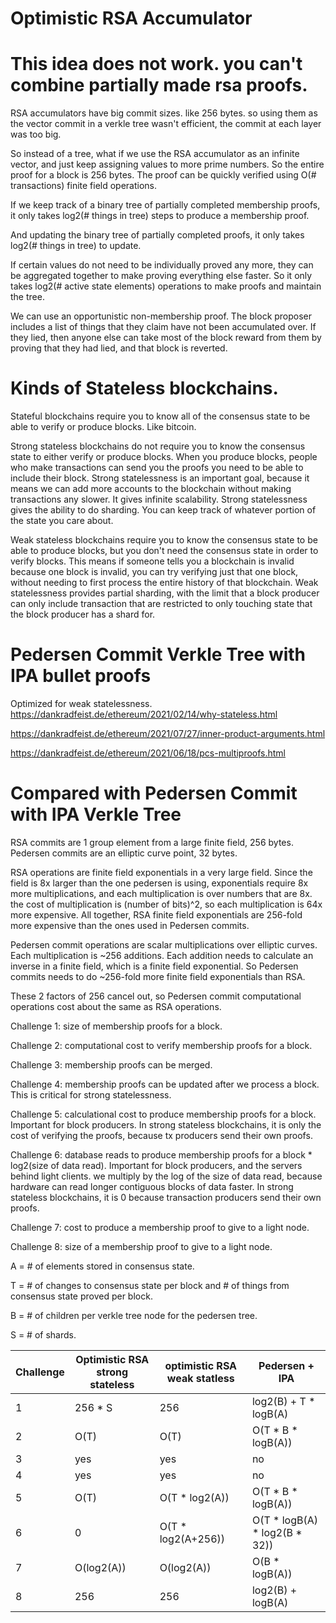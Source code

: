 Optimistic RSA Accumulator
==============

This idea does not work. you can't combine partially made rsa proofs.
================



RSA accumulators have big commit sizes. like 256 bytes.
so using them as the vector commit in a verkle tree wasn't efficient,
the commit at each layer was too big.

So instead of a tree, what if we use the RSA accumulator as an infinite vector, and just keep assigning values to more prime numbers.
So the entire proof for a block is 256 bytes.
The proof can be quickly verified using O(# transactions) finite field operations.

If we keep track of a binary tree of partially completed membership proofs,
it only takes log2(# things in tree) steps to produce a membership proof.

And updating the binary tree of partially completed proofs,
it only takes log2(# things in tree) to update.

If certain values do not need to be individually proved any more,
they can be aggregated together to make proving everything else faster.
So it only takes log2(# active state elements) operations to make proofs and maintain the tree.

We can use an opportunistic non-membership proof.
The block proposer  includes a list of things that they claim have not been accumulated over.
If they lied, then anyone else can take most of the block reward from them by proving that they had lied, and that block is reverted.

Kinds of Stateless blockchains.
=============

Stateful blockchains require you to know all of the consensus state to be able to verify or produce blocks. Like bitcoin.

Strong stateless blockchains do not require you to know the consensus state to either verify or produce blocks. When you produce blocks, people who make transactions can send you the proofs you need to be able to include their block.
Strong statelessness is an important goal, because it means we can add more accounts to the blockchain without making transactions any slower. It gives infinite scalability.
Strong statelessness gives the ability to do sharding. You can keep track of whatever portion of the state you care about.

Weak stateless blockchains require you to know the consensus state to be able to produce blocks, but you don't need the consensus state in order to verify blocks.
This means if someone tells you a blockchain is invalid because one block is invalid, you can try verifying just that one block, without needing to first process the entire history of that blockchain.
Weak statelessness provides partial sharding, with the limit that a block producer can only include transaction that are restricted to only touching state that the block producer has a shard for.

Pedersen Commit Verkle Tree with IPA bullet proofs
=============

Optimized for weak statelessness. https://dankradfeist.de/ethereum/2021/02/14/why-stateless.html

https://dankradfeist.de/ethereum/2021/07/27/inner-product-arguments.html

https://dankradfeist.de/ethereum/2021/06/18/pcs-multiproofs.html

Compared with Pedersen Commit with IPA Verkle Tree
========

RSA commits are 1 group element from a large finite field, 256 bytes.
Pedersen commits are an elliptic curve point, 32 bytes.

RSA operations are finite field exponentials in a very large field. Since the field is 8x larger than the one pedersen is using, exponentials require 8x more multiplications, and each multiplication is over numbers that are 8x. the cost of multiplication is (number of bits)^2, so each multiplication is 64x more expensive. All together, RSA finite field exponentials are 256-fold more expensive than the ones used in Pedersen commits.

Pedersen commit operations are scalar multiplications over elliptic curves. Each multiplication is ~256 additions. Each addition needs to calculate an inverse in a finite field, which is a finite field exponential. So Pedersen commits needs to do ~256-fold more finite field exponentials than RSA.

These 2 factors of 256 cancel out, so Pedersen commit computational operations cost about the same as RSA operations.

Challenge 1: size of membership proofs for a block.

Challenge 2: computational cost to verify membership proofs for a block. 

Challenge 3: membership proofs can be merged. 

Challenge 4: membership proofs can be updated after we process a block. This is critical for strong statelessness.

Challenge 5: calculational cost to produce membership proofs for a block. Important for block producers. In strong stateless blockchains, it is only the cost of verifying the proofs, because tx producers send their own proofs.

Challenge 6: database reads to produce membership proofs for a block * log2(size of data read). Important for block producers, and the servers behind light clients. we multiply by the log of the size of data read, because hardware can read longer contiguous blocks of data faster. In strong stateless blockchains, it is 0 because transaction producers send their own proofs.

Challenge 7: cost to produce a membership proof to give to a light node.

Challenge 8: size of a membership proof to give to a light node.

A = # of elements stored in consensus state.

T = # of changes to consensus state per block and # of things from consensus state proved per block.

B = # of children per verkle tree node for the pedersen tree.

S = # of shards.


Challenge | Optimistic RSA strong stateless | optimistic RSA weak statless | Pedersen + IPA |
| --- | --- | --- | --- | 
1 | 256 * S     |  256   | log2(B) + T * logB(A) |
2 | O(T)      |  O(T)  | O(T * B * logB(A)) |
3 | yes      |  yes              | no |
4 | yes      |  yes              | no |
5 | O(T) | O(T * log2(A))  | O(T * B * logB(A)) |
6 | 0 |  O(T * log2(A+256)) | O(T * logB(A) * log2(B * 32)) |
7 | O(log2(A)) |  O(log2(A))  | O(B * logB(A)) |
8 | 256 | 256 | log2(B) + logB(A) |
 


